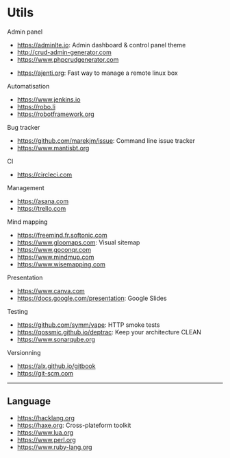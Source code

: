 # Utils

Admin panel
* https://adminlte.io: Admin dashboard & control panel theme
* http://crud-admin-generator.com
* https://www.phpcrudgenerator.com

- https://ajenti.org: Fast way to manage a remote linux box

Automatisation
* https://www.jenkins.io
* https://robo.li
* https://robotframework.org

Bug tracker
* https://github.com/marekjm/issue: Command line issue tracker
* https://www.mantisbt.org

CI
* https://circleci.com

Management
* https://asana.com
* https://trello.com

Mind mapping
* https://freemind.fr.softonic.com
* https://www.gloomaps.com: Visual sitemap
* https://www.goconqr.com
* https://www.mindmup.com
* https://www.wisemapping.com

Presentation
+ https://www.canva.com
+ https://docs.google.com/presentation: Google Slides

Testing
* https://github.com/symm/vape: HTTP smoke tests
* https://qossmic.github.io/deptrac: Keep your architecture CLEAN
* https://www.sonarqube.org

Versionning
* https://alx.github.io/gitbook
* https://git-scm.com

---
## Language
+ https://hacklang.org
+ https://haxe.org: Cross-plateform toolkit
+ https://www.lua.org
+ https://www.perl.org
+ https://www.ruby-lang.org
